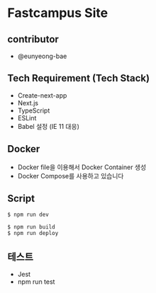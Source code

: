 # Fastcampus Site
## contributor
- @eunyeong-bae

## Tech Requirement (Tech Stack)
- Create-next-app
- Next.js
- TypeScript
- ESLint
- Babel 설정 (IE 11 대응)

## Docker
- Docker file을 이용해서 Docker Container 생성
- Docker Compose를 사용하고 있습니다

## Script
```
$ npm run dev
```

```
$ npm run build
$ npm run deploy
```

## 테스트
<!-- - 유닛 테스트 > 코드상으로 기능을 점검
- E2E 테스트 > 실제 동작을 바탕으로 기능을 점검 -->
- Jest
- npm run test